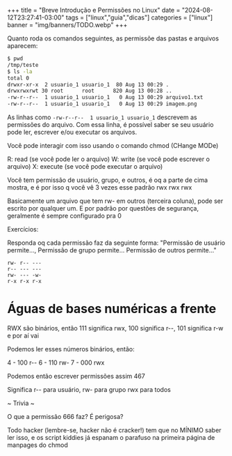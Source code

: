 +++
title = "Breve Introdução e Permissões no Linux"
date = "2024-08-12T23:27:41-03:00"
tags = ["linux","guia","dicas"]
categories = ["linux"]
banner = "img/banners/TODO.webp"
+++

Quanto roda os comandos seguintes, as permissõe das pastas e arquivos aparecem:

```sh
$ pwd
/tmp/teste
$ ls -la
total 0
drwxr-xr-x  2 usuario_1 usuario_1  80 Aug 13 00:29 .
drwxrwxrwt 30 root      root      820 Aug 13 00:28 ..
-rw-r--r--  1 usuario_1 usuario_1   0 Aug 13 00:29 arquivo1.txt
-rw-r--r--  1 usuario_1 usuario_1   0 Aug 13 00:29 imagem.png
```

As linhas como `-rw-r--r--  1 usuario_1 usuario_1` descrevem as permissões do arquivo. Com essa linha, é possível saber se seu usuário pode ler, escrever e/ou executar os arquivos.

Você pode interagir com isso usando o comando chmod (CHange MODe)

R: read (se você pode ler o arquivo)
W: write (se você pode escrever o arquivo)
X: execute (se você pode executar o arquivo)

Você tem permissão de usuário, grupo, e outros, é oq a parte de cima mostra, e é por isso q você vê 3 vezes esse padrão rwx rwx rwx

Basicamente um arquivo que tem rw- em outros (terceira coluna), pode ser escrito por qualquer um. E por padrão por questões de segurança, geralmente é sempre configurado pra 0

Exercícios:

Responda oq cada permissão faz da seguinte forma: "Permissão de usuário permite..., Permissão de grupo permite... Permissão de outros permite..." 

```
rw- r-- ---
r-- --- ---
rw- --- -w-
r-x r-x r-x
```

# Águas de bases numéricas a frente

RWX são binários, então 111 significa rwx, 100 significa r--, 101 significa r-w e por aí vai

Podemos ler esses números binários, então:

4 - 100 r--
6 - 110 rw-
7 - 000 rwx

Podemos então escrever permissões assim 467

Significa r-- para usuário, rw- para grupo rwx para todos

~ Trivia ~

O que a permissão 666 faz? É perigosa?

Todo hacker (lembre-se, hacker não é cracker!) tem que no MÍNIMO saber ler isso, e os script kiddies já espanam o parafuso na primeira página de manpages do chmod


